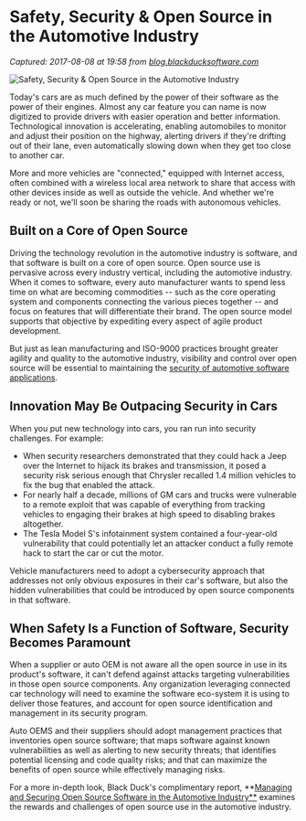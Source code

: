 # Safety, Security & Open Source in the Automotive Industry

_Captured: 2017-08-08 at 19:58 from [blog.blackducksoftware.com](http://blog.blackducksoftware.com/safety-security-open-source-in-the-automotive-industry?utm_campaign=Black%20Duck%20Blog&utm_content=56744811&utm_medium=social&utm_source=twitter)_

![Safety, Security & Open Source in the Automotive Industry](http://blog.blackducksoftware.com/hs-fs/hubfs/OSSAuto-Blog1.png?t=1502140679771&width=3300&name=OSSAuto-Blog1.png)

Today's cars are as much defined by the power of their software as the power of their engines. Almost any car feature you can name is now digitized to provide drivers with easier operation and better information. Technological innovation is accelerating, enabling automobiles to monitor and adjust their position on the highway, alerting drivers if they're drifting out of their lane, even automatically slowing down when they get too close to another car.

More and more vehicles are "connected," equipped with Internet access, often combined with a wireless local area network to share that access with other devices inside as well as outside the vehicle. And whether we're ready or not, we'll soon be sharing the roads with autonomous vehicles.

## **Built on a Core of Open Source**

Driving the technology revolution in the automotive industry is software, and that software is built on a core of open source. Open source use is pervasive across every industry vertical, including the automotive industry. When it comes to software, every auto manufacturer wants to spend less time on what are becoming commodities -- such as the core operating system and components connecting the various pieces together -- and focus on features that will differentiate their brand. The open source model supports that objective by expediting every aspect of agile product development.

But just as lean manufacturing and ISO-9000 practices brought greater agility and quality to the automotive industry, visibility and control over open source will be essential to maintaining the [security of automotive software applications](http://blog.blackducksoftware.com/4-risks-connected-cars).

## **Innovation May Be Outpacing Security in Cars**

When you put new technology into cars, you ran run into security challenges. For example:

  * When security researchers demonstrated that they could hack a Jeep over the Internet to hijack its brakes and transmission, it posed a security risk serious enough that Chrysler recalled 1.4 million vehicles to fix the bug that enabled the attack.
  * For nearly half a decade, millions of GM cars and trucks were vulnerable to a remote exploit that was capable of everything from tracking vehicles to engaging their brakes at high speed to disabling brakes altogether.
  * The Tesla Model S's infotainment system contained a four-year-old vulnerability that could potentially let an attacker conduct a fully remote hack to start the car or cut the motor.

Vehicle manufacturers need to adopt a cybersecurity approach that addresses not only obvious exposures in their car's software, but also the hidden vulnerabilities that could be introduced by open source components in that software.

## **When Safety Is a Function of Software, Security Becomes Paramount**

When a supplier or auto OEM is not aware all the open source in use in its product's software, it can't defend against attacks targeting vulnerabilities in those open source components. Any organization leveraging connected car technology will need to examine the software eco-system it is using to deliver those features, and account for open source identification and management in its security program.

Auto OEMS and their suppliers should adopt management practices that inventories open source software; that maps software against known vulnerabilities as well as alerting to new security threats; that identifies potential licensing and code quality risks; and that can maximize the benefits of open source while effectively managing risks.

For a more in-depth look, Black Duck's complimentary report, **[Managing and Securing Open Source Software in the Automotive Industry**](https://www.blackducksoftware.com/open-source-automotive) examines the rewards and challenges of open source use in the automotive industry.
